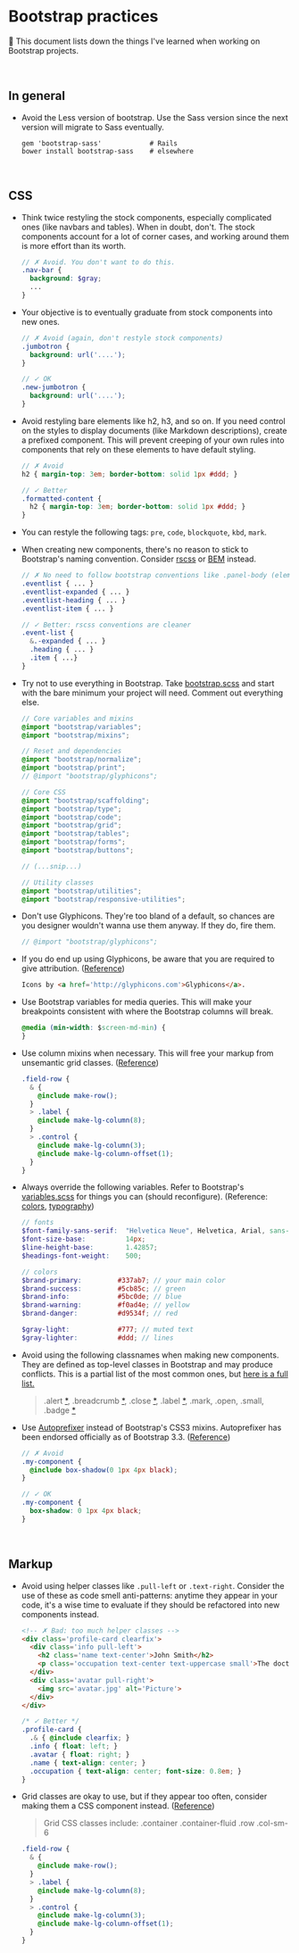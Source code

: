 # Bootstrap practices

:construction: This document lists down the things I've learned when working on Bootstrap projects.

<br>

## In general

* Avoid the Less version of bootstrap. Use the Sass version since the next version will migrate to Sass eventually.

  ```
  gem 'bootstrap-sass'            # Rails
  bower install bootstrap-sass    # elsewhere
  ```

<br>

## CSS

* Think twice restyling the stock components, especially complicated ones (like navbars and tables).  When in doubt, don't. The stock components account for a lot of corner cases, and working around them is more effort than its worth.

  ```scss
  // ✗ Avoid. You don't want to do this.
  .nav-bar {
    background: $gray;
    ...
  }
  ```

* Your objective is to eventually graduate from stock components into new ones.

  ```scss
  // ✗ Avoid (again, don't restyle stock components)
  .jumbotron {
    background: url('....');
  }
  
  // ✓ OK
  .new-jumbotron {
    background: url('....');
  }
  ```
  
* Avoid restyling bare elements like h2, h3, and so on. If you need control on the styles to display documents (like Markdown descriptions), create a prefixed component. This will prevent creeping of your own rules into components that rely on these elements to have default styling.

  ```scss
  // ✗ Avoid
  h2 { margin-top: 3em; border-bottom: solid 1px #ddd; }
  
  // ✓ Better
  .formatted-content {
    h2 { margin-top: 3em; border-bottom: solid 1px #ddd; }
  }
  ```
  
* You can restyle the following tags: `pre`, `code`, `blockquote`, `kbd`, `mark`.

* When creating new components, there's no reason to stick to Bootstrap's naming convention. Consider [rscss] or [BEM] instead.

  ```scss
  // ✗ No need to follow bootstrap conventions like .panel-body (elements) or .btn-primary (modifiers)
  .eventlist { ... }
  .eventlist-expanded { ... }
  .eventlist-heading { ... }
  .eventlist-item { ... }
  
  // ✓ Better: rscss conventions are cleaner
  .event-list {
    &.-expanded { ... }
    .heading { ... }
    .item { ...}
  }
  ```
  
* Try not to use everything in Bootstrap. Take [bootstrap.scss](https://github.com/twbs/bootstrap-sass/blob/master/assets/stylesheets/_bootstrap.scss) and start with the bare minimum your project will need. Comment out everything else.

  ```scss
  // Core variables and mixins
  @import "bootstrap/variables";
  @import "bootstrap/mixins";
  
  // Reset and dependencies
  @import "bootstrap/normalize";
  @import "bootstrap/print";
  // @import "bootstrap/glyphicons";
  
  // Core CSS
  @import "bootstrap/scaffolding";
  @import "bootstrap/type";
  @import "bootstrap/code";
  @import "bootstrap/grid";
  @import "bootstrap/tables";
  @import "bootstrap/forms";
  @import "bootstrap/buttons";
  
  // (...snip...)
  
  // Utility classes
  @import "bootstrap/utilities";
  @import "bootstrap/responsive-utilities";
  ```
  
* Don't use Glyphicons. They're too bland of a default, so chances are you designer wouldn't wanna use them anyway. If they do, fire them.

  ```scss
  // @import "bootstrap/glyphicons";
  ```
  
* If you do end up using Glyphicons, be aware that you are required to give attribution. ([Reference](http://getbootstrap.com/components/#glyphicons-glyphs))

  ```html
  Icons by <a href='http://glyphicons.com'>Glyphicons</a>.
  ```
  
* Use Bootstrap variables for media queries. This will make your breakpoints consistent with where the Bootstrap columns will break.

  ```css
  @media (min-width: $screen-md-min) {
  }
  ```
  
* Use column mixins when necessary. This will free your markup from unsemantic grid classes. ([Reference](http://getbootstrap.com/css/#grid-less))

  ```scss
  .field-row {
    & {
      @include make-row();
    }
    > .label {
      @include make-lg-column(8);
    }
    > .control {
      @include make-lg-column(3);
      @include make-lg-column-offset(1);
    }
  }
  ```
  
* Always override the following variables. Refer to Bootstrap's [variables.scss](https://github.com/twbs/bootstrap-sass/blob/master/assets/stylesheets/bootstrap/_variables.scss) for things you can (should reconfigure). (Reference: [colors](http://getbootstrap.com/css/#less-variables-colors), [typography](http://getbootstrap.com/css/#less-variables-typography))

  ```scss
  // fonts
  $font-family-sans-serif:  "Helvetica Neue", Helvetica, Arial, sans-serif !default;
  $font-size-base:          14px;
  $line-height-base:        1.42857;
  $headings-font-weight:    500;
  
  // colors
  $brand-primary:         #337ab7; // your main color
  $brand-success:         #5cb85c; // green
  $brand-info:            #5bc0de; // blue
  $brand-warning:         #f0ad4e; // yellow
  $brand-danger:          #d9534f; // red
  
  $gray-light:            #777; // muted text
  $gray-lighter:          #ddd; // lines
  ```

*  Avoid using the following classnames when making new components. They are defined as top-level classes in Bootstrap and may produce conflicts. This is a partial list of the most common ones, but [here is a full list.](Symbols.md)

   > .alert [*](http://getbootstrap.com/components/#alerts),
   > .breadcrumb [*](http://getbootstrap.com/components/#breadcrumbs),
   > .close [*](http://getbootstrap.com/css/#helper-classes-close),
   > .label [*](http://getbootstrap.com/components/#labels),
   > .mark,
   > .open,
   > .small,
   > .badge [*](http://getbootstrap.com/components/#badges)
   
* Use [Autoprefixer] instead of Bootstrap's CSS3 mixins. Autoprefixer has been endorsed officially as of Bootstrap 3.3. ([Reference](http://getbootstrap.com/css/#less-mixins-vendor))

  ```scss
  // ✗ Avoid
  .my-component {
    @include box-shadow(0 1px 4px black);
  }
  
  // ✓ OK
  .my-component {
    box-shadow: 0 1px 4px black;
  }
  ```
  

<br>

## Markup

* Avoid using helper classes like `.pull-left` or `.text-right`. Consider the use of these as code smell anti-patterns: anytime they appear in your code, it's a wise time to evaluate if they should be refactored into new components instead.

  ```html
  <!-- ✗ Bad: too much helper classes -->
  <div class='profile-card clearfix'>
    <div class='info pull-left'>
      <h2 class='name text-center'>John Smith</h2>
      <p class='occupation text-center text-uppercase small'>The doctor</p>
    </div>
    <div class='avatar pull-right'>
      <img src='avatar.jpg' alt='Picture'>
    </div>
  </div>
  ```
  
  ```scss
  /* ✓ Better */
  .profile-card {
    .& { @include clearfix; }
    .info { float: left; }
    .avatar { float: right; }
    .name { text-align: center; }
    .occupation { text-align: center; font-size: 0.8em; }
  }
  ```
  
* Grid classes are okay to use, but if they appear too often, consider making them a CSS component instead. ([Reference](http://getbootstrap.com/css/#grid-less))

  > Grid CSS classes include:
  > .container
  > .container-fluid
  > .row
  > .col-sm-6

  ```scss
  .field-row {
    & {
      @include make-row();
    }
    > .label {
      @include make-lg-column(8);
    }
    > .control {
      @include make-lg-column(3);
      @include make-lg-column-offset(1);
    }
  }
  ```

[rscss]: https://github.com/rstacruz/rscss
[BEM]: http://bem.info/
[Autoprefixer]: https://github.com/postcss/autoprefixer
